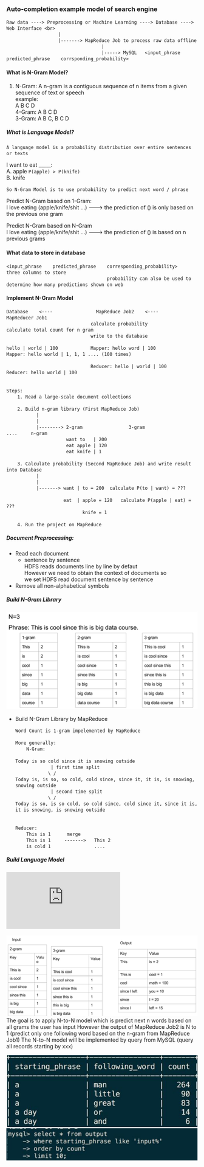 ### Auto-completion example model of search engine
    Raw data ----> Preprocessing or Machine Learning ----> Database ----> Web Interface <br>
                       |
                       |-------> MapReduce Job to process raw data offline
                                       |
                                       |-----> MySQL   <input_phrase    predicted_phrase    corrsponding_probability>
                                       
#### What is N-Gram Model?

1. N-Gram: A n-gram is a contiguous sequence of n items from a given sequence
           of text or speech<br>
    example:<br>
    A B C D<br>
    4-Gram: A B C D<br>
    3-Gram: A B C, B C D<br>

##### What is Language Model?
    A language model is a probability distribution over entire sentences or texts

I want to eat _____:<br>
    A. apple `P(apple) > P(knife)` <br>
    B. knife <br>

    So N-Gram Model is to use probability to predict next word / phrase


Predict N-Gram based on 1-Gram: <br>
    I love eating (apple/knife/shit ...) --->  the prediction of () is only based on the previous one gram

Predict N-Gram based on N-Gram <br>
    I love eating (apple/knife/shit ...) ---> the prediction of () is based on n previous grams <br>
    
                                       
#### What data to store in database
    <input_phrase    predicted_phrase    corresponding_probability>   three columns to store
                                         probability can also be used to determine how many predictions shown on web
                                         

#### Implement N-Gram Model
    Database    <----                MapReduce Job2    <----          MapReducer Job1
                                   calculate probability            calculate total count for n gram
                                   write to the database 
                        
    hello | world | 100            Mapper: hello word | 100             Mapper: hello world | 1, 1, 1 .... (100 times)   
                       
                                   Reducer: hello | world | 100         Reducer: hello world | 100
                                   
                                   
    Steps:
        1. Read a large-scale document collections
                
        2. Build n-gram library (First MapReduce Job)
               |
               |
               |--------> 2-gram                 3-gram                ....     n-gram
                          want to   | 200
                          eat apple | 120
                          eat knife | 1
               
        3. Calculate probability (Second MapReduce Job) and write result into Database
               |
               |
               |-------> want | to = 200  calculate P(to | want) = ???
                         
                         eat  | apple = 120   calculate P(apple | eat) = ???
                                knife = 1
                        
        4. Run the project on MapReduce
   
##### Document Preprocessing:
* Read each document
    * sentence by sentence<br>
        HDFS reads documents line by line by defaut<br>
        However we need to obtain the context of documents so<br> 
        we set HDFS read document sentence by sentence<br>
* Remove all non-alphabetical symbols

##### Build N-Gram Library
![N-Gram Library](N-Gram%20Library.png)

* Build N-Gram Library by MapReduce
    ```
    Word Count is 1-gram impelemented by MapReduce
    
    More generally:
        N-Gram:
        
    Today is so cold since it is snowing outside
                 | first time split
                \ /
    Today is, is so, so cold, cold since, since it, it is, is snowing, snowing outside
                 | second time split
                \ /
    Today is so, is so cold, so cold since, cold since it, since it is, it is snowing, is snowing outside 
    
    
    Reducer:
        This is 1      merge
        This is 1     ------->   This 2
        is cold 1                ....
    
    ```
    
##### Build Language Model
![Language Model](https://latex.codecogs.com/png.latex?p%28word%20%7C%20phrase%29%20%3D%20%5Cfrac%7BCount%28phrase%20&plus;%20word%29%7D%7BCount%28phrase%29%7D)
    
![Build Language Model By MapReduce](Build%20Language%20Model.png)
    The goal is to apply N-to-N model which is predict next n words based on all grams the user has input
    However the output of MapReduce Job2 is N to 1 (predict only one following word based on the n-gram from MapReduce Job1)
    The N-to-N model will be implemented by query from MySQL (query all records starting by xxx) 
    
![](table%20look%20up.png)
![](MySQL%20Query%20Trick.png)